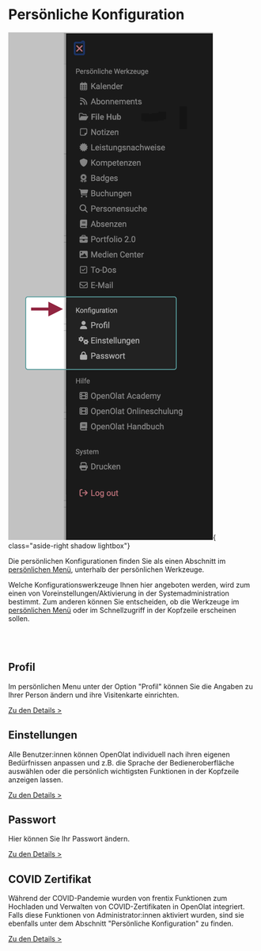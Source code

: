 # Persönliche Konfiguration

![pers_menu_configuration_v1_de.png](assets/pers_menu_configuration_v1_de.png){ class="aside-right shadow lightbox"}

Die persönlichen Konfigurationen finden Sie als einen Abschnitt im [persönlichen Menü](../personal_menu/index.de.md), unterhalb der persönlichen Werkzeuge.

Welche Konfigurationswerkzeuge Ihnen hier angeboten werden, wird zum einen von Voreinstellungen/Aktivierung in der Systemadministration bestimmt. Zum anderen können Sie entscheiden, ob die Werkzeuge im [persönlichen Menü](../personal_menu/index.de.md) oder im Schnellzugriff in der Kopfzeile erscheinen sollen.

<br>
<br>


##  Profil

Im persönlichen Menu unter der Option "Profil" können Sie die Angaben zu Ihrer Person ändern und ihre Visitenkarte einrichten.

[Zu den Details >](Profile.de.md) 


##  Einstellungen

Alle Benutzer:innen können OpenOlat individuell nach ihren eigenen Bedürfnissen anpassen und z.B. die Sprache der Bedieneroberfläche auswählen oder die persönlich wichtigsten Funktionen in der Kopfzeile anzeigen lassen.

[Zu den Details >](Settings.de.md)


##  Passwort

Hier können Sie Ihr Passwort ändern.

[Zu den Details >](Password.de.md)


##  COVID Zertifikat

Während der COVID-Pandemie wurden von frentix Funktionen zum Hochladen und Verwalten von COVID-Zertifikaten in OpenOlat integriert. Falls diese Funktionen von Administrator:innen aktiviert wurden, sind sie ebenfalls unter dem Abschnitt "Persönliche Konfiguration" zu finden.

[Zu den Details >](COVID_certificate.de.md)


